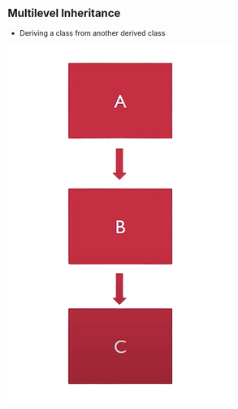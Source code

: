 ## Multilevel Inheritance

- Deriving a class from another derived class

<img src="https://github.com/Tayeb-Ahmed-TAS/Images/blob/main/Multilevel%20inheritance.png" />

